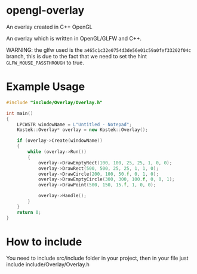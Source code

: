 # opengl-overlay
 An overlay created in C++ OpenGL

An overlay which is written in OpenGL/GLFW and C++.

WARNING: the glfw used is the `a465c1c32e0754d3de56e01c59a0fef33202f04c` branch, this is due to the fact that we need to set the hint `GLFW_MOUSE_PASSTHROUGH` to true.

# Example Usage
```C++
#include "include/Overlay/Overlay.h"

int main()
{
	LPCWSTR windowName = L"Untitled - Notepad";
	Kostek::Overlay* overlay = new Kostek::Overlay();

	if (overlay->Create(windowName))
	{
		while (overlay->Run())
		{
			overlay->DrawEmptyRect(100, 100, 25, 25, 1, 0, 0);
			overlay->DrawRect(500, 500, 25, 25, 1, 1, 0);
			overlay->DrawCircle(200, 100, 50.f, 0, 1, 0);
			overlay->DrawEmptyCircle(300, 300, 100.f, 0, 0, 1);
			overlay->DrawPoint(500, 150, 15.f, 1, 0, 0);

			overlay->Handle();
		}
	}
	return 0;
}
```

# How to include
You need to include src/include folder in your project, then in your file just include include/Overlay/Overlay.h
